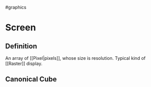 #graphics 

# Screen

## Definition

An array of [[Pixel|pixels]], whose size is resolution. Typical kind of [[Raster]] display.

## Canonical Cube

